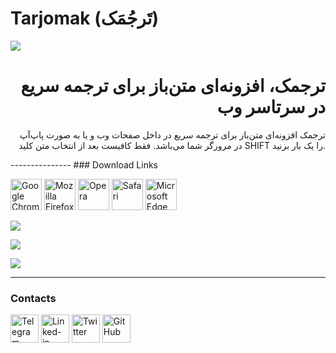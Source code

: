 # Tarjomak (تَرجُمَک)
![](https://mimalef70.github.io/tarjomak/images/demo/logo.svg)

## <h1 align="right">ترجمک، افزونه‌ای متن‌باز برای ترجمه سریع در سرتاسر وب</h1>
<p align="right">ترجمک افزونه‌ای متن‌باز برای ترجمه سریع در داخل صفحات وب و یا به صورت پاپ‌آپ در مرورگر شما می‌باشد. فقط کافیست بعد از انتخاب متن کلید SHIFT را یک بار بزنید. </p>
---------------
### Download Links

<a href="https://chrome.google.com/webstore/detail/dcjdhicepiklefpimapdkbaeoocniemc/"><img src="https://mimalef70.github.io/fontara/images/demo/browsers/chrome.svg" alt="Google Chrome" width="50" /></a>
<a href="https://addons.mozilla.org/en-US/firefox/addon/fontara-font-changer/"><img src="https://mimalef70.github.io/fontara/images/demo/browsers/firefox.svg" alt="Mozilla Firefox" width="50" /></a>
<a href="https://addons.opera.com/en/extensions/details/fontara-font-changer/"><img src="https://mimalef70.github.io/fontara/images/demo/browsers/opera.svg" alt="Opera" width="50" /></a>
<a href="#"><img src="https://mimalef70.github.io/fontara/images/demo/browsers/safari.svg" alt="Safari" width="50" /></a>
<a href="#"><img src="https://mimalef70.github.io/fontara/images/demo/browsers/microsoft-edge.svg" alt="Microsoft Edge" width="50" /></a>



![](https://github.com/mimalef70/tarjomak/blob/master/docs/images/demo/hero-1-2.jpg?raw=true)

![](https://github.com/mimalef70/tarjomak/blob/master/docs/images/demo/screens/Banner1.jpg?raw=true)

![](https://github.com/mimalef70/tarjomak/blob/master/docs/images/demo/screens/Banner2.jpg?raw=true)



---------------
### Contacts

<a href="https://telegram.me/mimalef70"><img src="https://github.com/dolanskurd/tarjomak/blob/master/docs/images/demo/icons/telegram.png?raw=true" alt="Telegram Messenger" width="45" /></a>
<a href="https://www.linkedin.com/in/mostafaalahyari/"><img src="https://github.com/dolanskurd/tarjomak/blob/master/docs/images/demo/icons/linkedin.png?raw=true" alt="Linked-in" width="45" /></a>
<a href="https://twitter.com/mimalef70"><img src="https://github.com/dolanskurd/tarjomak/blob/master/docs/images/demo/icons/twitter.png?raw=true" alt="Twitter" width="45" /></a>
<a href="https://github.com/mimalef70/tarjomak"><img src="https://github.com/dolanskurd/tarjomak/blob/master/docs/images/demo/icons/github.png?raw=true" alt="GitHub" width="45" /></a>

